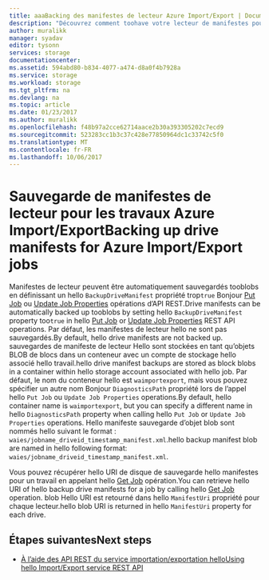 ```yaml
---
title: aaaBacking des manifestes de lecteur Azure Import/Export | Documents Microsoft
description: "Découvrez comment toohave votre lecteur de manifestes pour le service de Microsoft Azure Import/Export hello sauvegardée automatiquement."
author: muralikk
manager: syadav
editor: tysonn
services: storage
documentationcenter: 
ms.assetid: 594abd80-b834-4077-a474-d8a0f4b7928a
ms.service: storage
ms.workload: storage
ms.tgt_pltfrm: na
ms.devlang: na
ms.topic: article
ms.date: 01/23/2017
ms.author: muralikk
ms.openlocfilehash: f48b97a2cce62714aace2b30a393305202c7ecd9
ms.sourcegitcommit: 523283cc1b3c37c428e77850964dc1c33742c5f0
ms.translationtype: MT
ms.contentlocale: fr-FR
ms.lasthandoff: 10/06/2017
---
```

# <a name="backing-up-drive-manifests-for-azure-importexport-jobs"></a><span data-ttu-id="42620-103">Sauvegarde de manifestes de lecteur pour les travaux Azure Import/Export</span><span class="sxs-lookup"><span data-stu-id="42620-103">Backing up drive manifests for Azure Import/Export jobs</span></span>

<span data-ttu-id="42620-104">Manifestes de lecteur peuvent être automatiquement sauvegardés tooblobs en définissant un hello `BackupDriveManifest` propriété trop`true` Bonjour [Put Job](/rest/api/storageimportexport/jobs#Jobs_CreateOrUpdate) ou [Update Job Properties](/rest/api/storageimportexport/jobs#Jobs_Update) opérations d’API REST.</span><span class="sxs-lookup"><span data-stu-id="42620-104">Drive manifests can be automatically backed up tooblobs by setting hello `BackupDriveManifest` property too`true` in hello [Put Job](/rest/api/storageimportexport/jobs#Jobs_CreateOrUpdate) or [Update Job Properties](/rest/api/storageimportexport/jobs#Jobs_Update) REST API operations.</span></span> <span data-ttu-id="42620-105">Par défaut, les manifestes de lecteur hello ne sont pas sauvegardés.</span><span class="sxs-lookup"><span data-stu-id="42620-105">By default, hello drive manifests are not backed up.</span></span> <span data-ttu-id="42620-106">sauvegardes de manifeste de lecteur Hello sont stockées en tant qu’objets BLOB de blocs dans un conteneur avec un compte de stockage hello associé hello travail.</span><span class="sxs-lookup"><span data-stu-id="42620-106">hello drive manifest backups are stored as block blobs in a container within hello storage account associated with hello job.</span></span> <span data-ttu-id="42620-107">Par défaut, le nom du conteneur hello est `waimportexport`, mais vous pouvez spécifier un autre nom Bonjour `DiagnosticsPath` propriété lors de l’appel hello `Put Job` ou `Update Job Properties` operations.</span><span class="sxs-lookup"><span data-stu-id="42620-107">By default, hello container name is `waimportexport`, but you can specify a different name in hello `DiagnosticsPath` property when calling hello `Put Job` or `Update Job Properties` operations.</span></span> <span data-ttu-id="42620-108">Hello manifeste sauvegarde d’objet blob sont nommés hello suivant le format : `waies/jobname_driveid_timestamp_manifest.xml`.</span><span class="sxs-lookup"><span data-stu-id="42620-108">hello backup manifest blob are named in hello following format: `waies/jobname_driveid_timestamp_manifest.xml`.</span></span>

 <span data-ttu-id="42620-109">Vous pouvez récupérer hello URI de disque de sauvegarde hello manifestes pour un travail en appelant hello [Get Job](/rest/api/storageimportexport/jobs#Jobs_Get) opération.</span><span class="sxs-lookup"><span data-stu-id="42620-109">You can retrieve hello URI of hello backup drive manifests for a job by calling hello [Get Job](/rest/api/storageimportexport/jobs#Jobs_Get) operation.</span></span> <span data-ttu-id="42620-110">blob Hello URI est retourné dans hello `ManifestUri` propriété pour chaque lecteur.</span><span class="sxs-lookup"><span data-stu-id="42620-110">hello blob URI is returned in hello `ManifestUri` property for each drive.</span></span>

## <a name="next-steps"></a><span data-ttu-id="42620-111">Étapes suivantes</span><span class="sxs-lookup"><span data-stu-id="42620-111">Next steps</span></span>

* [<span data-ttu-id="42620-112">À l’aide des API REST du service importation/exportation hello</span><span class="sxs-lookup"><span data-stu-id="42620-112">Using hello Import/Export service REST API</span></span>](storage-import-export-using-the-rest-api.md)
